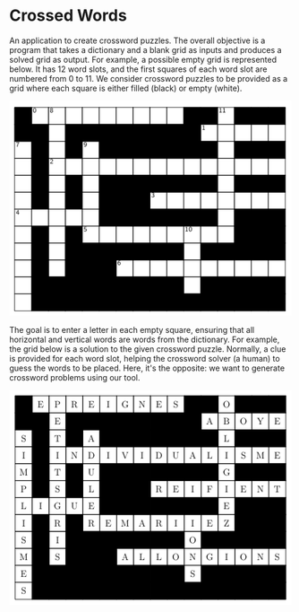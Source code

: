 # Crossed Words

An application to create crossword puzzles. The overall objective is a program that takes a dictionary and a blank grid as inputs and produces a solved grid as output. For example, a possible empty grid is represented below. It has 12 word slots, and the first squares of each word slot are numbered from 0 to 11. We consider crossword puzzles to be provided as a grid where each square is either filled (black) or empty (white).

![empty_grid](image.png)

The goal is to enter a letter in each empty square, ensuring that all horizontal and vertical words are words from the dictionary. For example, the grid below is a solution to the given crossword puzzle. Normally, a clue is provided for each word slot, helping the crossword solver (a human) to guess the words to be placed. Here, it's the opposite: we want to generate crossword problems using our tool.

![full_grid](image-1.png)

